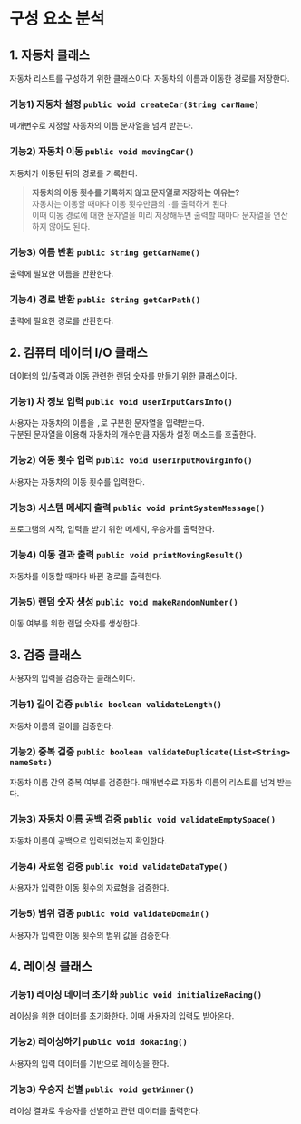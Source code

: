 # 구성 요소 분석
## 1. 자동차 클래스
자동차 리스트를 구성하기 위한 클래스이다. 자동차의 이름과 이동한 경로를 저장한다.
### 기능1) 자동차 설정 `public void createCar(String carName)`
매개변수로 지정할 자동차의 이름 문자열을 넘겨 받는다.
### 기능2) 자동차 이동 `public void movingCar()`
자동차가 이동된 뒤의 경로를 기록한다.
> **자동차의 이동 횟수를 기록하지 않고 문자열로 저장하는 이유는?**<br>
> 자동차는 이동할 때마다 이동 횟수만큼의 `-`를 출력하게 된다.<br>
> 이때 이동 경로에 대한 문자열을 미리 저장해두면 출력할 때마다 문자열을 연산하지 않아도 된다.
### 기능3) 이름 반환 `public String getCarName()`
출력에 필요한 이름을 반환한다.
### 기능4) 경로 반환 `public String getCarPath()`
출력에 필요한 경로를 반환한다.

## 2. 컴퓨터 데이터 I/O 클래스
데이터의 입/출력과 이동 관련한 랜덤 숫자를 만들기 위한 클래스이다.
### 기능1) 차 정보 입력 `public void userInputCarsInfo()`
사용자는 자동차의 이름을 `,`로 구분한 문자열을 입력받는다. <br>
구분된 문자열을 이용해 자동차의 개수만큼 자동차 설정 메소드를 호출한다.<br>
### 기능2) 이동 횟수 입력 `public void userInputMovingInfo()`
사용자는 자동차의 이동 횟수를 입력한다.
### 기능3) 시스템 메세지 출력 `public void printSystemMessage()`
프로그램의 시작, 입력을 받기 위한 메세지, 우승자를 출력한다.
### 기능4) 이동 결과 출력 `public void printMovingResult()`
자동차를 이동할 때마다 바뀐 경로를 출력한다.
### 기능5) 랜덤 숫자 생성 `public void makeRandomNumber()`
이동 여부를 위한 랜덤 숫자를 생성한다.

## 3. 검증 클래스
사용자의 입력을 검증하는 클래스이다.
### 기능1) 길이 검증 `public boolean validateLength()`
자동차 이름의 길이를 검증한다.
### 기능2) 중복 검증 `public boolean validateDuplicate(List<String> nameSets)`
자동차 이름 간의 중복 여부를 검증한다. 매개변수로 자동차 이름의 리스트를 넘겨 받는다.
### 기능3) 자동차 이름 공백 검증 `public void validateEmptySpace()`
자동차 이름이 공백으로 입력되었는지 확인한다.
### 기능4) 자료형 검증 `public void validateDataType()`
사용자가 입력한 이동 횟수의 자료형을 검증한다.
### 기능5) 범위 검증 `public void validateDomain()`
사용자가 입력한 이동 횟수의 범위 값을 검증한다.

## 4. 레이싱 클래스
### 기능1) 레이싱 데이터 초기화 `public void initializeRacing()`
레이싱을 위한 데이터를 초기화한다. 이때 사용자의 입력도 받아온다.
### 기능2) 레이싱하기 `public void doRacing()`
사용자의 입력 데이터를 기반으로 레이싱을 한다.
### 기능3) 우승자 선별 `public void getWinner()`
레이싱 결과로 우승자를 선별하고 관련 데이터를 출력한다.